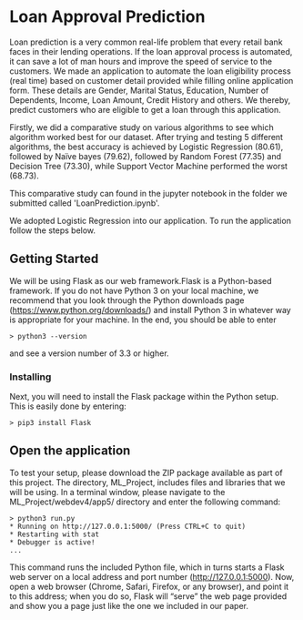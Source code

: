 # Loan Approval Prediction

Loan prediction is a very common real-life problem that every retail bank faces in their lending operations. If the loan approval process is automated, it can save a lot of man hours and improve the speed of service to the customers. We made an application to automate the loan eligibility process (real time) based on customer detail provided while filling online application form. These details are Gender, Marital Status, Education, Number of Dependents, Income, Loan Amount, Credit History and others. We thereby, predict customers who are eligible to get a loan through this application.

Firstly, we did a comparative study on various algorithms to see which algorithm worked best for our dataset. After trying and testing 5 different algorithms, the best accuracy is achieved by Logistic Regression (80.61), followed by Naïve bayes (79.62), followed by Random Forest (77.35) and Decision Tree (73.30), while Support Vector Machine performed the worst (68.73).

This comparative study can found in the jupyter notebook in the folder we submitted called 'LoanPrediction.ipynb'.

We adopted Logistic Regression into our application. To run the application follow the steps below.

## Getting Started

We	will	be	using	Flask	as
our	web	framework.Flask	is	a	Python-based	framework. If	you	do	not	have	Python	3	on	your	local	machine,	we	recommend	that	you	look	through	the	Python	downloads	page	(https://www.python.org/downloads/) and	install	Python	3 in	whatever	way	is	appropriate	for	your	machine. In	the	end,	you	should	be	able	to	enter

```
> python3 --version
```
and	see	a	version	number	of	3.3	or	higher.

### Installing
Next,	you	will	need	to	install	the	Flask	package	within	the	Python	setup. This	is	easily	done
by	entering:

```
> pip3 install Flask
```
## Open the application

To	test	your	setup,	please	download	the	ZIP	package	available	as	part	of	this	project.
The	directory, ML_Project, includes	files	and
libraries	that	we	will	be	using.	In	a terminal	window,	please	navigate	to	the ML_Project/webdev4/app5/ directory	and
enter	the	following	command:

```
> python3 run.py
* Running on http://127.0.0.1:5000/ (Press CTRL+C to quit)
* Restarting with stat
* Debugger is active!
...
```

This	command	runs	the	included	Python	file,	which	in	turns	starts	a	Flask	web	server	on	a local	address	and	port	number	(http://127.0.0.1:5000).	Now,	open	a	web	browser	(Chrome,	Safari,	Firefox,	or	any	browser),	and	point	it	to	this	address;	when	you	do	so,
Flask	will	“serve”	the	web	page	provided	and	show	you	a	page just like the one we included in our paper.
